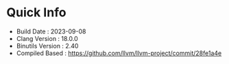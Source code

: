 # Quick Info
* Build Date : 2023-09-08
* Clang Version : 18.0.0
* Binutils Version : 2.40
* Compiled Based : https://github.com/llvm/llvm-project/commit/28fe1a4e

